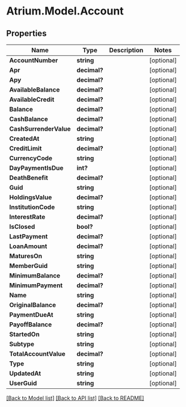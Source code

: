# Atrium.Model.Account
## Properties

Name | Type | Description | Notes
------------ | ------------- | ------------- | -------------
**AccountNumber** | **string** |  | [optional] 
**Apr** | **decimal?** |  | [optional] 
**Apy** | **decimal?** |  | [optional] 
**AvailableBalance** | **decimal?** |  | [optional] 
**AvailableCredit** | **decimal?** |  | [optional] 
**Balance** | **decimal?** |  | [optional] 
**CashBalance** | **decimal?** |  | [optional] 
**CashSurrenderValue** | **decimal?** |  | [optional] 
**CreatedAt** | **string** |  | [optional] 
**CreditLimit** | **decimal?** |  | [optional] 
**CurrencyCode** | **string** |  | [optional] 
**DayPaymentIsDue** | **int?** |  | [optional] 
**DeathBenefit** | **decimal?** |  | [optional] 
**Guid** | **string** |  | [optional] 
**HoldingsValue** | **decimal?** |  | [optional] 
**InstitutionCode** | **string** |  | [optional] 
**InterestRate** | **decimal?** |  | [optional] 
**IsClosed** | **bool?** |  | [optional] 
**LastPayment** | **decimal?** |  | [optional] 
**LoanAmount** | **decimal?** |  | [optional] 
**MaturesOn** | **string** |  | [optional] 
**MemberGuid** | **string** |  | [optional] 
**MinimumBalance** | **decimal?** |  | [optional] 
**MinimumPayment** | **decimal?** |  | [optional] 
**Name** | **string** |  | [optional] 
**OriginalBalance** | **decimal?** |  | [optional] 
**PaymentDueAt** | **string** |  | [optional] 
**PayoffBalance** | **decimal?** |  | [optional] 
**StartedOn** | **string** |  | [optional] 
**Subtype** | **string** |  | [optional] 
**TotalAccountValue** | **decimal?** |  | [optional] 
**Type** | **string** |  | [optional] 
**UpdatedAt** | **string** |  | [optional] 
**UserGuid** | **string** |  | [optional] 

[[Back to Model list]](../README.md#documentation-for-models) [[Back to API list]](../README.md#documentation-for-api-endpoints) [[Back to README]](../README.md)

